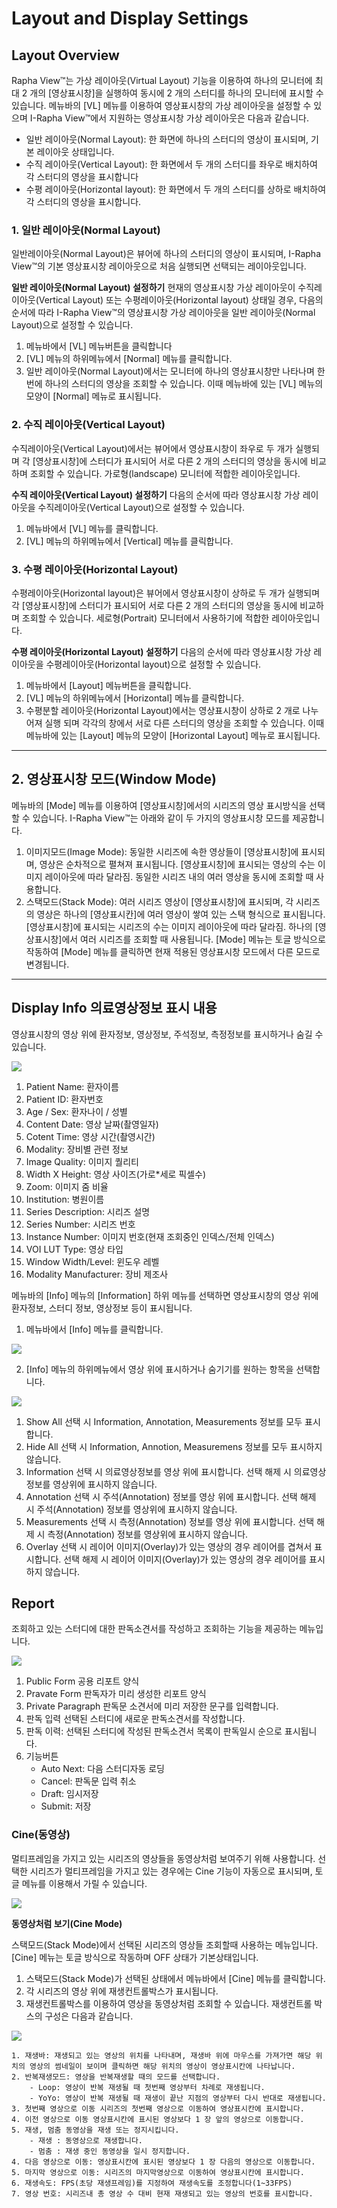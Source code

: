 # Layout and Display Settings

## Layout Overview

Rapha View™는 가상 레이아웃(Virtual Layout) 기능을 이용하여 하나의 모니터에 최대 2 개의 [영상표시창]을 실행하여 동시에 2 개의 스터디를 하나의 모니터에 표시할 수 있습니다.
메뉴바의 [VL] 메뉴를 이용하여 영상표시창의 가상 레이아웃을 설정할 수 있으며 I-Rapha View™에서 지원하는 영상표시창 가상 레이아웃은 다음과 같습니다.

- 일반 레이아웃(Normal Layout): 한 화면에 하나의 스터디의 영상이 표시되며, 기본 레이아웃 상태입니다.
- 수직 레이아웃(Vertical Layout): 한 화면에서 두 개의 스터디를 좌우로 배치하여 각 스터디의 영상을 표시합니다
- 수평 레이아웃(Horizontal layout): 한 화면에서 두 개의 스터디를 상하로 배치하여 각 스터디의 영상을 표시합니다.


### 1. 일반 레이아웃(Normal Layout)
일반레이아웃(Normal Layout)은 뷰어에 하나의 스터디의 영상이 표시되며, I-Rapha View™의 기본
영상표시창 레이아웃으로 처음 실행되면 선택되는 레이아웃입니다.

**일반 레이아웃(Normal Layout) 설정하기**
현재의 영상표시창 가상 레이아웃이 수직레이아웃(Vertical Layout) 또는 수평레이아웃(Horizontal layout) 상태일 경우, 다음의 순서에 따라 I-Rapha View™의 영상표시창 가상 레이아웃을 일반 레이아웃(Normal Layout)으로 설정할 수 있습니다.
1. 메뉴바에서 [VL] 메뉴버튼을 클릭합니다
2. [VL] 메뉴의 하위메뉴에서 [Normal] 메뉴를 클릭합니다.
3. 일반 레이아웃(Normal Layout)에서는 모니터에 하나의 영상표시창만 나타나며 한 번에
하나의 스터디의 영상을 조회할 수 있습니다. 이때 메뉴바에 있는 [VL] 메뉴의 모양이 [Normal] 메뉴로 표시됩니다.


### 2. 수직 레이아웃(Vertical Layout)
수직레이아웃(Vertical Layout)에서는 뷰어에서 영상표시창이 좌우로 두 개가 실행되며 각
[영상표시창]에 스터디가 표시되어 서로 다른 2 개의 스터디의 영상을 동시에 비교하며 조회할 수 있습니다. 가로형(landscape) 모니터에 적합한 레이아웃입니다.

**수직 레이아웃(Vertical Layout) 설정하기**
다음의 순서에 따라 영상표시창 가상 레이아웃을 수직레이아웃(Vertical Layout)으로 설정할 수 있습니다.
1. 메뉴바에서 [VL] 메뉴를 클릭합니다. 
2. [VL] 메뉴의 하위메뉴에서 [Vertical] 메뉴를 클릭합니다.


### 3. 수평 레이아웃(Horizontal Layout)
수평레이아웃(Horizontal layout)은 뷰어에서 영상표시창이 상하로 두 개가 실행되며 각 [영상표시창]에 스터디가 표시되어 서로 다른 2 개의 스터디의 영상을 동시에 비교하며 조회할 수 있습니다. 세로형(Portrait) 모니터에서 사용하기에 적합한 레이아웃입니다.

**수평 레이아웃(Horizontal Layout) 설정하기**
다음의 순서에 따라 영상표시창 가상 레이아웃을 수평레이아웃(Horizontal layout)으로 설정할 수 있습니다.
1. 메뉴바에서 [Layout] 메뉴버튼을 클릭합니다.
2. [VL] 메뉴의 하위메뉴에서 [Horizontal] 메뉴를 클릭합니다.
3. 수평분할 레이아웃(Horizontal Layout)에서는 영상표시창이 상하로 2 개로 나누어져 실행 되며 각각의 창에서 서로 다른 스터디의 영상을 조회할 수 있습니다. 이때 메뉴바에 있는 [Layout] 메뉴의 모양이 [Horizontal Layout] 메뉴로 표시됩니다.
-------------


## 2. 영상표시창 모드(Window Mode)
메뉴바의 [Mode] 메뉴를 이용하여 [영상표시창]에서의 시리즈의 영상 표시방식을 선택할 수 있습니다.
I-Rapha View™는 아래와 같이 두 가지의 영상표시창 모드를 제공합니다.
1. 이미지모드(Image Mode): 동일한 시리즈에 속한 영상들이 [영상표시창]에 표시되며, 영상은 순차적으로 펼쳐져 표시됩니다. [영상표시창]에 표시되는 영상의 수는 이미지 레이아웃에 따라 달라짐. 동일한 시리즈 내의 여러 영상을 동시에 조회할 때 사용합니다.
2. 스택모드(Stack Mode): 여러 시리즈 영상이 [영상표시창]에 표시되며, 각 시리즈의 영상은 하나의 [영상표시칸]에 여러 영상이 쌓여 있는 스택 형식으로 표시됩니다. [영상표시창]에 표시되는 시리즈의 수는 이미지 레이아웃에 따라 달라짐. 하나의 [영상표시창]에서 여러 시리즈를 조회할 때 사용됩니다.
[Mode] 메뉴는 토글 방식으로 작동하여 [Mode] 메뉴를 클릭하면 현재 적용된 영상표시창 모드에서 다른 모드로 변경됩니다.

--------

## Display Info 의료영상정보 표시 내용

영상표시창의 영상 위에 환자정보, 영상정보, 주석정보, 측정정보를 표시하거나 숨길 수 있습니다.


![](img/dicominfo_ex.png)

1. Patient Name: 환자이름
2. Patient ID: 환자번호
3. Age / Sex: 환자나이 / 성별
4. Content Date: 영상 날짜(촬영일자)
5. Cotent Time: 영상 시간(촬영시간)
6. Modality: 장비별 관련 정보
7. Image Quality: 이미지 퀄리티
8. Width X Height: 영상 사이즈(가로*세로 픽셀수)
9. Zoom: 이미지 줌 비율
10. Institution: 병원이름
11. Series Description: 시리즈 설명
12. Series Number: 시리즈 번호
13. Instance Number: 이미지 번호(현재 조회중인 인덱스/전체 인덱스)
14. VOI LUT Type: 영상 타입
15. Window Width/Level: 윈도우 레벨
16. Modality Manufacturer: 장비 제조사


메뉴바의 [Info] 메뉴의 [Information] 하위 메뉴를 선택하면 영상표시창의 영상 위에 환자정보, 스터디 정보, 영상정보 등이 표시됩니다.


1. 메뉴바에서 [Info] 메뉴를 클릭합니다.

![](img/displayinfo.png)

2. [Info] 메뉴의 하위메뉴에서 영상 위에 표시하거나 숨기기를 원하는 항목을 선택합니다.


![](img/displayinfo_ex.png)

1. Show All 선택 시 Information, Annotation, Measurements 정보를 모두 표시합니다.
2. Hide All 선택 시 Information, Annotion, Measuremens 정보를 모두 표시하지 않습니다.
3. Information 선택 시 의료영상정보를 영상 위에 표시합니다. 선택 해제 시 의료영상정보를 영상위에 표시하지 않습니다.
4. Annotation 선택 시 주석(Annotation) 정보를 영상 위에 표시합니다. 선택 해제 시 주석(Annotation) 정보를 영상위에 표시하지 않습니다.
5. Measurements 선택 시 측정(Annotation) 정보를 영상 위에 표시합니다. 선택 해제 시 측정(Annotation) 정보를 영상위에 표시하지 않습니다.
6. Overlay 선택 시 레이어 이미지(Overlay)가 있는 영상의 경우 레이어를 겹쳐서 표시합니다. 선택 해제 시 레이어 이미지(Overlay)가 있는 영상의 경우 레이어를 표시 하지 않습니다.


## Report
조회하고 있는 스터디에 대한 판독소견서를 작성하고 조회하는 기능을 제공하는 메뉴입니다.

![](img/report_new.png)

1. Public Form 공용 리포트 양식
2. Pravate Form 판독자가 미리 생성한 리포트 양식
3. Private Paragraph 판독문 소견서에 미리 저장한 문구를 입력합니다.
4. 판독 입력 선택된 스터디에 새로운 판독소견서를 작성합니다.
5. 판독 이력: 선택된 스터디에 작성된 판독소견서 목록이 판독일시 순으로 표시됩니다.
6. 기능버튼
    - Auto Next: 다음 스터디자동 로딩
    - Cancel: 판독문 입력 취소
    - Draft: 임시저장
    - Submit: 저장

### Cine(동영상)

멀티프레임을 가지고 있는 시리즈의 영상들을 동영상처럼 보여주기 위해 사용합니다.
선택한 시리즈가 멀티프레임을 가지고 있는 경우에는 Cine 기능이 자동으로 표시되며, 토글 메뉴를 이용해서 가릴 수 있습니다.


![](img/cine_ex.png)


**동영상처럼 보기(Cine Mode)**

스택모드(Stack Mode)에서 선택된 시리즈의 영상들 조회할때 사용하는 메뉴입니다.
[Cine] 메뉴는 토글 방식으로 작동하며 OFF 상태가 기본상태입니다.
1. 스택모드(Stack Mode)가 선택된 상태에서 메뉴바에서 [Cine] 메뉴를 클릭합니다.
2. 각 시리즈의 영상 위에 재생컨트롤박스가 표시됩니다.
3. 재생컨트롤박스를 이용하여 영상을 동영상처럼 조회할 수 있습니다. 재생컨트롤 박스의 구성은 다음과 같습니다.

![](img/playbox.png)

    1. 재생바: 재생되고 있는 영상의 위치를 나타내며, 재생바 위에 마우스를 가져가면 해당 위치의 영상의 썸네일이 보이며 클릭하면 해당 위치의 영상이 영상표시칸에 나타납니다.
    2. 반복재생모드: 영상을 반복재생할 때의 모드를 선택합니다.
        - Loop: 영상이 반복 재생될 때 첫번째 영상부터 차례로 재생됩니다.
        - YoYo: 영상이 반복 재생될 때 재생이 끝난 지점의 영상부터 다시 반대로 재생됩니다.
    3. 첫번째 영상으로 이동 시리즈의 첫번째 영상으로 이동하여 영상표시칸에 표시합니다.
    4. 이전 영상으로 이동 영상표시칸에 표시된 영상보다 1 장 앞의 영상으로 이동합니다.
    5. 재생, 멈춤 동영상을 재생 또는 정지시킵니다.
        - 재생 : 동영상으로 재생합니다.
        - 멈춤 : 재생 중인 동영상을 일시 정지합니다.
    4. 다음 영상으로 이동: 영상표시칸에 표시된 영상보다 1 장 다음의 영상으로 이동합니다.
    5. 마지막 영상으로 이동: 시리즈의 마지막영상으로 이동하여 영상표시칸에 표시합니다.
    6. 재생속도: FPS(초당 재생프레임)를 지정하여 재생속도를 조정합니다(1~33FPS)
    7. 영상 번호: 시리즈내 총 영상 수 대비 현재 재생되고 있는 영상의 번호를 표시합니다.



